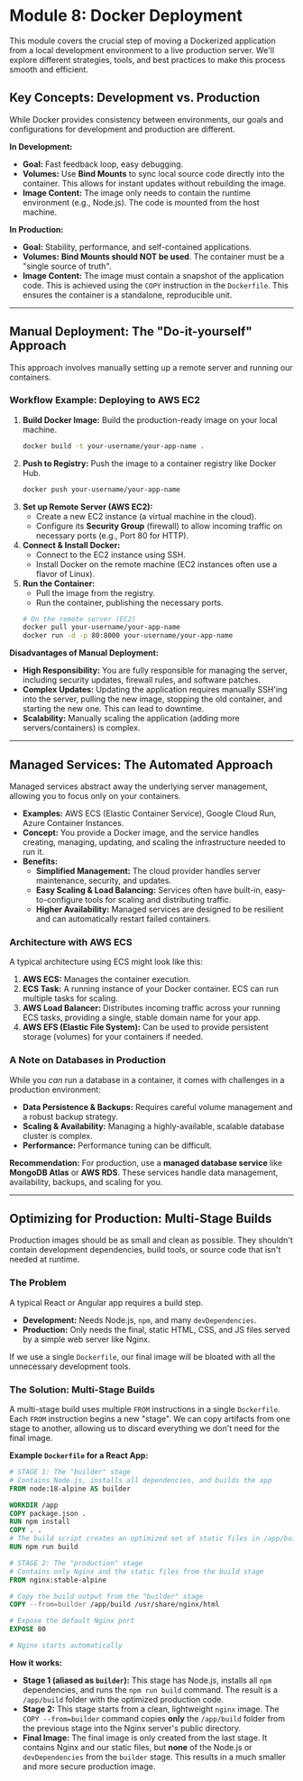 # Module 8: Docker Deployment

This module covers the crucial step of moving a Dockerized application from a local development environment to a live production server. We'll explore different strategies, tools, and best practices to make this process smooth and efficient.

## Key Concepts: Development vs. Production

While Docker provides consistency between environments, our goals and configurations for development and production are different.

**In Development:**
* **Goal:** Fast feedback loop, easy debugging.
* **Volumes:** Use **Bind Mounts** to sync local source code directly into the container. This allows for instant updates without rebuilding the image.
* **Image Content:** The image only needs to contain the runtime environment (e.g., Node.js). The code is mounted from the host machine.

**In Production:**
* **Goal:** Stability, performance, and self-contained applications.
* **Volumes:** **Bind Mounts should NOT be used**. The container must be a "single source of truth".
* **Image Content:** The image must contain a snapshot of the application code. This is achieved using the `COPY` instruction in the `Dockerfile`. This ensures the container is a standalone, reproducible unit.

---

## Manual Deployment: The "Do-it-yourself" Approach

This approach involves manually setting up a remote server and running our containers.

### Workflow Example: Deploying to AWS EC2

1.  **Build Docker Image:** Build the production-ready image on your local machine.
    ```bash
    docker build -t your-username/your-app-name .
    ```
2.  **Push to Registry:** Push the image to a container registry like Docker Hub.
    ```bash
    docker push your-username/your-app-name
    ```
3.  **Set up Remote Server (AWS EC2):**
    * Create a new EC2 instance (a virtual machine in the cloud).
    * Configure its **Security Group** (firewall) to allow incoming traffic on necessary ports (e.g., Port 80 for HTTP).
4.  **Connect & Install Docker:**
    * Connect to the EC2 instance using SSH.
    * Install Docker on the remote machine (EC2 instances often use a flavor of Linux).
5.  **Run the Container:**
    * Pull the image from the registry.
    * Run the container, publishing the necessary ports.
    ```bash
    # On the remote server (EC2)
    docker pull your-username/your-app-name
    docker run -d -p 80:8000 your-username/your-app-name
    ```

**Disadvantages of Manual Deployment:**
* **High Responsibility:** You are fully responsible for managing the server, including security updates, firewall rules, and software patches.
* **Complex Updates:** Updating the application requires manually SSH'ing into the server, pulling the new image, stopping the old container, and starting the new one. This can lead to downtime.
* **Scalability:** Manually scaling the application (adding more servers/containers) is complex.

---

## Managed Services: The Automated Approach

Managed services abstract away the underlying server management, allowing you to focus only on your containers.

* **Examples:** AWS ECS (Elastic Container Service), Google Cloud Run, Azure Container Instances.
* **Concept:** You provide a Docker image, and the service handles creating, managing, updating, and scaling the infrastructure needed to run it.
* **Benefits:**
    * **Simplified Management:** The cloud provider handles server maintenance, security, and updates.
    * **Easy Scaling & Load Balancing:** Services often have built-in, easy-to-configure tools for scaling and distributing traffic.
    * **Higher Availability:** Managed services are designed to be resilient and can automatically restart failed containers.

### Architecture with AWS ECS

A typical architecture using ECS might look like this:

1.  **AWS ECS:** Manages the container execution.
2.  **ECS Task:** A running instance of your Docker container. ECS can run multiple tasks for scaling.
3.  **AWS Load Balancer:** Distributes incoming traffic across your running ECS tasks, providing a single, stable domain name for your app.
4.  **AWS EFS (Elastic File System):** Can be used to provide persistent storage (volumes) for your containers if needed.

### A Note on Databases in Production

While you *can* run a database in a container, it comes with challenges in a production environment:
* **Data Persistence & Backups:** Requires careful volume management and a robust backup strategy.
* **Scaling & Availability:** Managing a highly-available, scalable database cluster is complex.
* **Performance:** Performance tuning can be difficult.

**Recommendation:** For production, use a **managed database service** like **MongoDB Atlas** or **AWS RDS**. These services handle data management, availability, backups, and scaling for you.

---

## Optimizing for Production: Multi-Stage Builds

Production images should be as small and clean as possible. They shouldn't contain development dependencies, build tools, or source code that isn't needed at runtime.

### The Problem

A typical React or Angular app requires a build step.
* **Development:** Needs Node.js, `npm`, and many `devDependencies`.
* **Production:** Only needs the final, static HTML, CSS, and JS files served by a simple web server like Nginx.

If we use a single `Dockerfile`, our final image will be bloated with all the unnecessary development tools.

### The Solution: Multi-Stage Builds

A multi-stage build uses multiple `FROM` instructions in a single `Dockerfile`. Each `FROM` instruction begins a new "stage". We can copy artifacts from one stage to another, allowing us to discard everything we don't need for the final image.

**Example `Dockerfile` for a React App:**

```dockerfile
# STAGE 1: The "builder" stage
# Contains Node.js, installs all dependencies, and builds the app
FROM node:18-alpine AS builder

WORKDIR /app
COPY package.json .
RUN npm install
COPY . .
# The build script creates an optimized set of static files in /app/build
RUN npm run build

# STAGE 2: The "production" stage
# Contains only Nginx and the static files from the build stage
FROM nginx:stable-alpine

# Copy the build output from the "builder" stage
COPY --from=builder /app/build /usr/share/nginx/html

# Expose the default Nginx port
EXPOSE 80

# Nginx starts automatically
```

**How it works:**
* **Stage 1 (aliased as `builder`):** This stage has Node.js, installs all `npm` dependencies, and runs the `npm run build` command. The result is a `/app/build` folder with the optimized production code.
* **Stage 2:** This stage starts from a clean, lightweight `nginx` image. The `COPY --from=builder` command copies **only** the `/app/build` folder from the previous stage into the Nginx server's public directory.
* **Final Image:** The final image is only created from the last stage. It contains Nginx and our static files, but **none** of the Node.js or `devDependencies` from the `builder` stage. This results in a much smaller and more secure production image.
